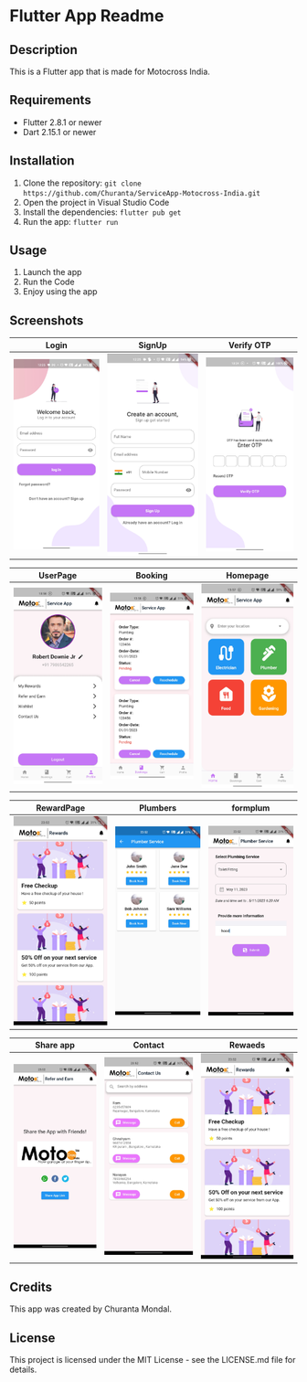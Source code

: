 # Flutter App Readme

## Description

This is a Flutter app that is made for Motocross India.

## Requirements

- Flutter 2.8.1 or newer
- Dart 2.15.1 or newer

## Installation

1. Clone the repository: `git clone https://github.com/Churanta/ServiceApp-Motocross-India.git`
2. Open the project in Visual Studio Code
3. Install the dependencies: `flutter pub get`
4. Run the app: `flutter run`

## Usage

1. Launch the app
2. Run the Code
3. Enjoy using the app

## Screenshots

|              Login               |              SignUp              |            Verify OTP            |
| :------------------------------: | :------------------------------: | :------------------------------: |
| ![](screenshots/screenshot1.jpg) | ![](screenshots/screenshot2.jpg) | ![](screenshots/screenshot3.jpg) |

|             UserPage             |             Booking              |             Homepage             |
| :------------------------------: | :------------------------------: | :------------------------------: |
| ![](screenshots/screenshot4.jpg) | ![](screenshots/screenshot5.jpg) | ![](screenshots/screenshot6.jpg) |

|            RewardPage            |             Plumbers             |             formplum             |
| :------------------------------: | :------------------------------: | :------------------------------: |
| ![](screenshots/screenshot7.jpg) | ![](screenshots/screenshot8.jpg) | ![](screenshots/screenshot9.jpg) |

|             Share app             |              Contact              |             Rewaeds              |
| :-------------------------------: | :-------------------------------: | :------------------------------: |
| ![](screenshots/screenshot10.jpg) | ![](screenshots/screenshot11.jpg) | ![](screenshots/screenshot7.jpg) |

## Credits

This app was created by Churanta Mondal.

## License

This project is licensed under the MIT License - see the LICENSE.md file for details.
